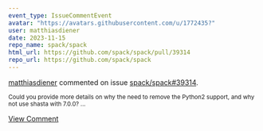 ```yaml
---
event_type: IssueCommentEvent
avatar: "https://avatars.githubusercontent.com/u/1772435?"
user: matthiasdiener
date: 2023-11-15
repo_name: spack/spack
html_url: https://github.com/spack/spack/pull/39314
repo_url: https://github.com/spack/spack
---
```


<a href='https://github.com/matthiasdiener' target='_blank'>matthiasdiener</a> commented on issue <a href='https://github.com/spack/spack/pull/39314' target='_blank'>spack/spack#39314</a>.

<small>Could you provide more details on why the need to remove the Python2 support, and why not use shasta with 7.0.0?...</small>

<a href='https://github.com/spack/spack/pull/39314' target='_blank'>View Comment</a>